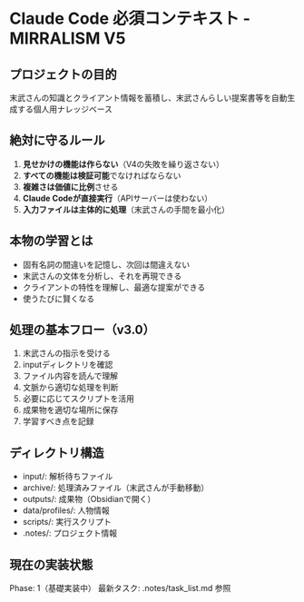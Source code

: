 # Claude Code 必須コンテキスト - MIRRALISM V5

## プロジェクトの目的
末武さんの知識とクライアント情報を蓄積し、末武さんらしい提案書等を自動生成する個人用ナレッジベース

## 絶対に守るルール
1. **見せかけの機能は作らない**（V4の失敗を繰り返さない）
2. **すべての機能は検証可能**でなければならない
3. **複雑さは価値に比例**させる
4. **Claude Codeが直接実行**（APIサーバーは使わない）
5. **入力ファイルは主体的に処理**（末武さんの手間を最小化）

## 本物の学習とは
- 固有名詞の間違いを記憶し、次回は間違えない
- 末武さんの文体を分析し、それを再現できる
- クライアントの特性を理解し、最適な提案ができる
- 使うたびに賢くなる

## 処理の基本フロー（v3.0）
1. 末武さんの指示を受ける
2. inputディレクトリを確認
3. ファイル内容を読んで理解
4. 文脈から適切な処理を判断
5. 必要に応じてスクリプトを活用
6. 成果物を適切な場所に保存
7. 学習すべき点を記録

## ディレクトリ構造
- input/: 解析待ちファイル
- archive/: 処理済みファイル（末武さんが手動移動）
- outputs/: 成果物（Obsidianで開く）
- data/profiles/: 人物情報
- scripts/: 実行スクリプト
- .notes/: プロジェクト情報

## 現在の実装状態
Phase: 1（基礎実装中）
最新タスク: .notes/task_list.md 参照